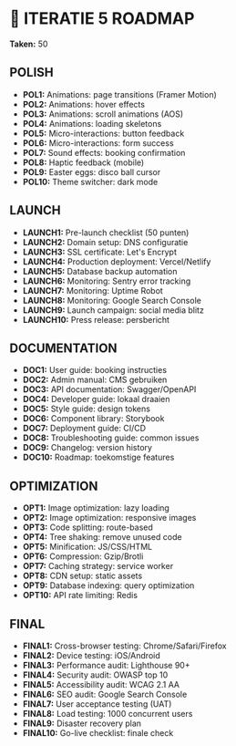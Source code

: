 # 🚀 ITERATIE 5 ROADMAP

**Taken:** 50

## POLISH

- **POL1:** Animations: page transitions (Framer Motion)
- **POL2:** Animations: hover effects
- **POL3:** Animations: scroll animations (AOS)
- **POL4:** Animations: loading skeletons
- **POL5:** Micro-interactions: button feedback
- **POL6:** Micro-interactions: form success
- **POL7:** Sound effects: booking confirmation
- **POL8:** Haptic feedback (mobile)
- **POL9:** Easter eggs: disco ball cursor
- **POL10:** Theme switcher: dark mode

## LAUNCH

- **LAUNCH1:** Pre-launch checklist (50 punten)
- **LAUNCH2:** Domain setup: DNS configuratie
- **LAUNCH3:** SSL certificate: Let's Encrypt
- **LAUNCH4:** Production deployment: Vercel/Netlify
- **LAUNCH5:** Database backup automation
- **LAUNCH6:** Monitoring: Sentry error tracking
- **LAUNCH7:** Monitoring: Uptime Robot
- **LAUNCH8:** Monitoring: Google Search Console
- **LAUNCH9:** Launch campaign: social media blitz
- **LAUNCH10:** Press release: persbericht

## DOCUMENTATION

- **DOC1:** User guide: booking instructies
- **DOC2:** Admin manual: CMS gebruiken
- **DOC3:** API documentation: Swagger/OpenAPI
- **DOC4:** Developer guide: lokaal draaien
- **DOC5:** Style guide: design tokens
- **DOC6:** Component library: Storybook
- **DOC7:** Deployment guide: CI/CD
- **DOC8:** Troubleshooting guide: common issues
- **DOC9:** Changelog: version history
- **DOC10:** Roadmap: toekomstige features

## OPTIMIZATION

- **OPT1:** Image optimization: lazy loading
- **OPT2:** Image optimization: responsive images
- **OPT3:** Code splitting: route-based
- **OPT4:** Tree shaking: remove unused code
- **OPT5:** Minification: JS/CSS/HTML
- **OPT6:** Compression: Gzip/Brotli
- **OPT7:** Caching strategy: service worker
- **OPT8:** CDN setup: static assets
- **OPT9:** Database indexing: query optimization
- **OPT10:** API rate limiting: Redis

## FINAL

- **FINAL1:** Cross-browser testing: Chrome/Safari/Firefox
- **FINAL2:** Device testing: iOS/Android
- **FINAL3:** Performance audit: Lighthouse 90+
- **FINAL4:** Security audit: OWASP top 10
- **FINAL5:** Accessibility audit: WCAG 2.1 AA
- **FINAL6:** SEO audit: Google Search Console
- **FINAL7:** User acceptance testing (UAT)
- **FINAL8:** Load testing: 1000 concurrent users
- **FINAL9:** Disaster recovery plan
- **FINAL10:** Go-live checklist: finale check

